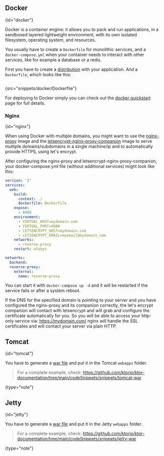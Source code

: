 [//]: # (title: Containers)

<include src="lib.xml" include-id="outdated_warning"/>

## Docker
{id="docker"}

Docker is a container engine: it allows you to pack and run applications, in a sandboxed layered
lightweight environment, with its own isolated filesystem, operating system, and resources.

You usually have to create a `Dockerfile` for monolithic services, and a `docker-compose.yml`
when your container needs to interact with other services, like for example a database or a redis.

First you have to create a [distribution](gradle-application-plugin.md) with your application. And a `Dockerfile`, which looks like this:

```dockerfile
```
{src="snippets/docker/Dockerfile"}

For deploying to Docker simply you can check out the [docker quickstart](docker.md) page for full details.

### Nginx
{id="nginx"}

When using Docker with multiple domains, you might want to use the
[nginx-proxy](https://github.com/jwilder/nginx-proxy) image and the
[letsencrypt-nginx-proxy-companion](https://github.com/JrCs/docker-letsencrypt-nginx-proxy-companion) image
to serve multiple domains/subdomains in a single machine/ip and to automatically provide HTTPS,
using let's encrypt.

After configuring the nginx-proxy and letsencrypt-nginx-proxy-companion, your docker-compose.yml file
(without additional services) might look like this:


```yaml
version: '2'
services:
  web:
    build:
      context: ./
      dockerfile: Dockerfile
    expose:
      - 8080
    environment:
      - VIRTUAL_HOST=mydomain.com
      - VIRTUAL_PORT=8080
      - LETSENCRYPT_HOST=mydomain.com
      - LETSENCRYPT_EMAIL=myemail@mydomain.com
    networks:
      - reverse-proxy
    restart: always

networks:
  backend:
  reverse-proxy:
    external:
      name: reverse-proxy
```

You can start it with `docker-compose up -d` and it will be restarted if the service fails or
after a system reboot.

If the DNS for the specified domain is pointing to your server and you have configured the nginx-proxy and its companion correctly,
the let's encrypt companion will contact with letsencrypt and will grab and configure the certificate automatically
for you. So you will be able to access your http-only service via: https://mydomain.com/ nginx will handle the SSL certificates
and will contact your server via plain HTTP.

## Tomcat
{id="tomcat"}

You have to generate a [war file](war.md) and put it in the Tomcat `webapps` folder.

>For a complete example, check:
><https://github.com/ktorio/ktor-documentation/tree/main/codeSnippets/snippets/tomcat-war>
>
{type="note"}

## Jetty
{id="jetty"}

You have to generate a [war file](war.md) and put it in the Jetty `webapps` folder.

>For a complete example, check:
><https://github.com/ktorio/ktor-documentation/tree/main/codeSnippets/snippets/jetty-war>
>
{type="note"}


